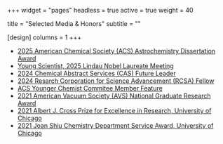 +++
widget = "pages"
headless = true
active = true
weight = 40

title = "Selected Media & Honors"
subtitle = ""

[design]
  columns = 1
+++
- [2025 American Chemical Society (ACS) Astrochemistry Dissertation Award](http://astro.phys-acs.org/news.html#2025_Award)
- [Young Scientist, 2025 Lindau Nobel Laureate Meeting](https://stories.tamu.edu/news/2025/05/28/texas-am-hosts-young-scientists-from-around-the-us-selected-to-attend-2025-lindau-nobel-laureate-meetings/)
- [2024 Chemical Abstract Services (CAS) Future Leader](https://www.cas.org/press-releases/cas-announces-2024-selections-prestigious-cas-future-leaders-program)
- [2024 Resarch Corporation for Science Advancement (RCSA) Fellow](https://rescorp.org/2024/03/rcsa-selects-inaugural-class-of-rcsa-fellows/)
- [ACS Younger Chemist Commitee Member Feature](https://acsycc.org/meet-the-ycc-michelle-brann/)
- [2021 American Vacuum Society (AVS) National Graduate Research Award](https://avs.org/awards/awards/current-awardees-2021/)
- [2021 Albert J. Cross Prize for Excellence in Research, University of Chicago](https://chemistry.uchicago.edu/news/department-of-chemistry-student-awards-spring-2021)
- [2021 Joan Shiu Chemistry Department Service Award, University of Chicago](https://chemistry.uchicago.edu/news/department-of-chemistry-student-awards-spring-2021)


